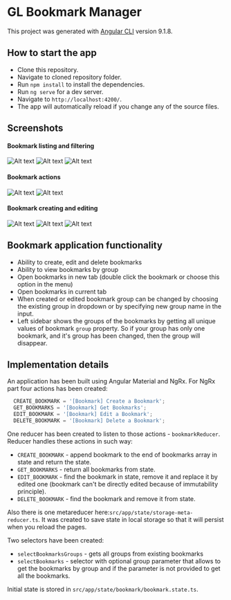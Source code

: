 # GL Bookmark Manager

This project was generated with [Angular CLI](https://github.com/angular/angular-cli) version 9.1.8.

## How to start the app
- Clone this repository.
- Navigate to cloned repository folder.
- Run `npm install` to install the dependencies.
- Run `ng serve` for a dev server.
- Navigate to `http://localhost:4200/`.
- The app will automatically reload if you change any of the source files.

## Screenshots
#### Bookmark listing and filtering
![Alt text](./src/assets/Main1.png 'Main screen')
![Alt text](./src/assets/Main2.png 'Click on the bookmark')
![Alt text](./src/assets/Group.png 'Filtered by group')
#### Bookmark actions
![Alt text](./src/assets/actions.png 'Dropdown with actions')
![Alt text](./src/assets/Delete.png 'Delete confirmations')
#### Bookmark creating and editing
![Alt text](./src/assets/Add%20tooltip.png 'Add button')
![Alt text](./src/assets/Create_dialog.png 'Create dialog')
![Alt text](./src/assets/Edit_dialog.png 'Edit dialog')

## Bookmark application functionality
- Ability to create, edit and delete bookmarks
- Ability to view bookmarks by group
- Open bookmarks in new tab (double click the bookmark or choose this option in the menu)
- Open bookmarks in current tab
- When created or edited bookmark group can be changed by choosing the existing
group in dropdown or by specifying new group name in the input.
- Left sidebar shows the groups of the bookmarks by getting 
all unique values of bookmark `group` property. So if your group has only one bookmark,
and it's group has been changed, then the group will disappear.

## Implementation details
An application has been built using Angular Material and NgRx.
For NgRx part four actions has been created:
```js
  CREATE_BOOKMARK = '[Bookmark] Create a Bookmark';
  GET_BOOKMARKS = '[Bookmark] Get Bookmarks';
  EDIT_BOOKMARK = '[Bookmark] Edit a Bookmark';
  DELETE_BOOKMARK = '[Bookmark] Delete a Bookmark';
```

One reducer has been created to listen to those actions - `bookmarkReducer`.
Reducer handles these actions in such way:

- `CREATE_BOOKMARK` - append bookmark to the end of bookmarks array in state and return the state.
- `GET_BOOKMARKS` - return all bookmarks from state.
- `EDIT_BOOKMARK` - find the bookmark in state, remove it and replace it by edited one (bookmark can't be directly edited because of immutability principle).
- `DELETE_BOOKMARK` - find the bookmark and remove it from state.

Also there is one metareducer here:`src/app/state/storage-meta-reducer.ts`. It was created to save state in local storage so that it will persist when you reload the pages. 

Two selectors have been created:
- `selectBookmarksGroups` - gets all groups from existing bookmarks
- `selectBookmarks` - selector with optional group parameter that allows to get the bookmarks by group and if the parameter is not provided to get all the bookmarks.

Initial state is stored in `src/app/state/bookmark/bookmark.state.ts`.
